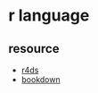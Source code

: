 # r language




## resource 

- [r4ds](https://github.com/hadley/r4ds)
- [bookdown](https://github.com/rstudio/bookdown)
